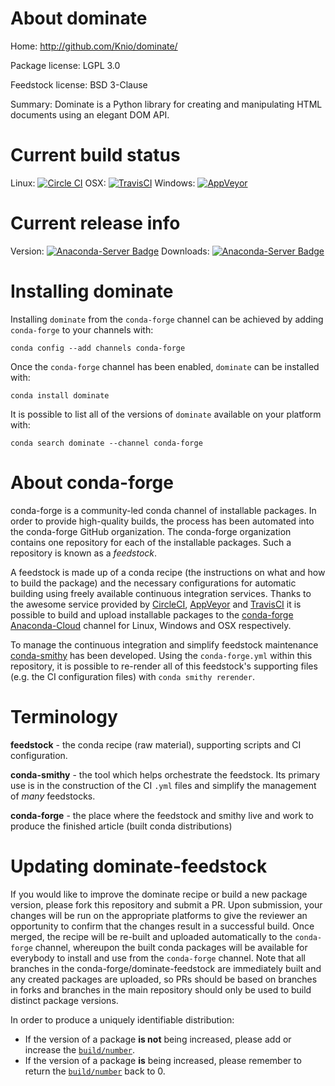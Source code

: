 About dominate
==============

Home: http://github.com/Knio/dominate/

Package license: LGPL 3.0

Feedstock license: BSD 3-Clause

Summary: Dominate is a Python library for creating and manipulating HTML documents using an elegant DOM API.



Current build status
====================

Linux: [![Circle CI](https://circleci.com/gh/conda-forge/dominate-feedstock.svg?style=shield)](https://circleci.com/gh/conda-forge/dominate-feedstock)
OSX: [![TravisCI](https://travis-ci.org/conda-forge/dominate-feedstock.svg?branch=master)](https://travis-ci.org/conda-forge/dominate-feedstock)
Windows: [![AppVeyor](https://ci.appveyor.com/api/projects/status/github/conda-forge/dominate-feedstock?svg=True)](https://ci.appveyor.com/project/conda-forge/dominate-feedstock/branch/master)

Current release info
====================
Version: [![Anaconda-Server Badge](https://anaconda.org/conda-forge/dominate/badges/version.svg)](https://anaconda.org/conda-forge/dominate)
Downloads: [![Anaconda-Server Badge](https://anaconda.org/conda-forge/dominate/badges/downloads.svg)](https://anaconda.org/conda-forge/dominate)

Installing dominate
===================

Installing `dominate` from the `conda-forge` channel can be achieved by adding `conda-forge` to your channels with:

```
conda config --add channels conda-forge
```

Once the `conda-forge` channel has been enabled, `dominate` can be installed with:

```
conda install dominate
```

It is possible to list all of the versions of `dominate` available on your platform with:

```
conda search dominate --channel conda-forge
```


About conda-forge
=================

conda-forge is a community-led conda channel of installable packages.
In order to provide high-quality builds, the process has been automated into the
conda-forge GitHub organization. The conda-forge organization contains one repository
for each of the installable packages. Such a repository is known as a *feedstock*.

A feedstock is made up of a conda recipe (the instructions on what and how to build
the package) and the necessary configurations for automatic building using freely
available continuous integration services. Thanks to the awesome service provided by
[CircleCI](https://circleci.com/), [AppVeyor](http://www.appveyor.com/)
and [TravisCI](https://travis-ci.org/) it is possible to build and upload installable
packages to the [conda-forge](https://anaconda.org/conda-forge)
[Anaconda-Cloud](http://docs.anaconda.org/) channel for Linux, Windows and OSX respectively.

To manage the continuous integration and simplify feedstock maintenance
[conda-smithy](http://github.com/conda-forge/conda-smithy) has been developed.
Using the ``conda-forge.yml`` within this repository, it is possible to re-render all of
this feedstock's supporting files (e.g. the CI configuration files) with ``conda smithy rerender``.


Terminology
===========

**feedstock** - the conda recipe (raw material), supporting scripts and CI configuration.

**conda-smithy** - the tool which helps orchestrate the feedstock.
                   Its primary use is in the construction of the CI ``.yml`` files
                   and simplify the management of *many* feedstocks.

**conda-forge** - the place where the feedstock and smithy live and work to
                  produce the finished article (built conda distributions)


Updating dominate-feedstock
===========================

If you would like to improve the dominate recipe or build a new
package version, please fork this repository and submit a PR. Upon submission,
your changes will be run on the appropriate platforms to give the reviewer an
opportunity to confirm that the changes result in a successful build. Once
merged, the recipe will be re-built and uploaded automatically to the
`conda-forge` channel, whereupon the built conda packages will be available for
everybody to install and use from the `conda-forge` channel.
Note that all branches in the conda-forge/dominate-feedstock are
immediately built and any created packages are uploaded, so PRs should be based
on branches in forks and branches in the main repository should only be used to
build distinct package versions.

In order to produce a uniquely identifiable distribution:
 * If the version of a package **is not** being increased, please add or increase
   the [``build/number``](http://conda.pydata.org/docs/building/meta-yaml.html#build-number-and-string).
 * If the version of a package **is** being increased, please remember to return
   the [``build/number``](http://conda.pydata.org/docs/building/meta-yaml.html#build-number-and-string)
   back to 0.
